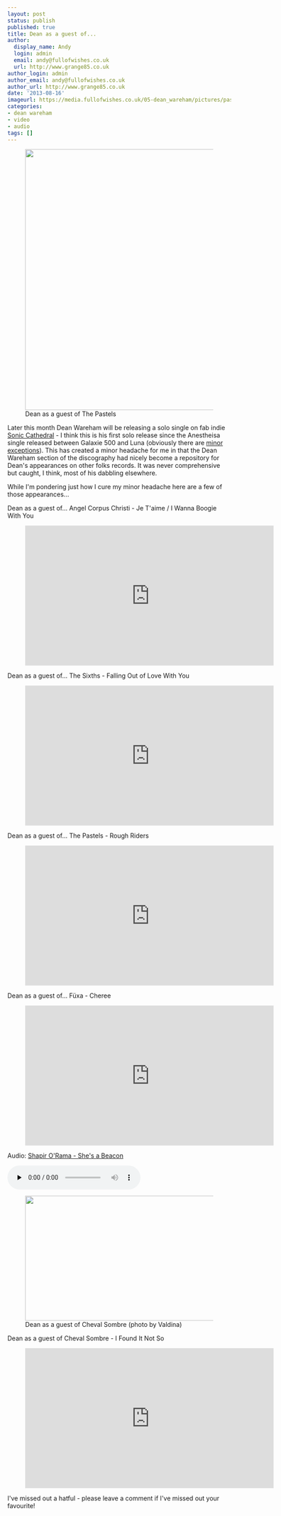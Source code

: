 ```yaml
---
layout: post
status: publish
published: true
title: Dean as a guest of...
author:
  display_name: Andy
  login: admin
  email: andy@fullofwishes.co.uk
  url: http://www.grange85.co.uk
author_login: admin
author_email: andy@fullofwishes.co.uk
author_url: http://www.grange85.co.uk
date: '2013-08-16'
imageurl: https://media.fullofwishes.co.uk/05-dean_wareham/pictures/pastelsgroop.jpg
categories:
- dean wareham
- video
- audio
tags: []
---
```

<p><figure class="caption aligncenter"><img src="https://media.fullofwishes.co.uk/05-dean_wareham/pictures/pastelsgroop.jpg" width="580" height="587" class /><figcaption class="caption-text"> Dean as a guest of The Pastels</figcaption></figure>
Later this month Dean Wareham will be releasing a solo single on fab indie <a href="http://www.soniccathedral.co.uk/">Sonic Cathedral</a> - I think this is his first solo release since the Anestheisa single released between Galaxie 500 and Luna (obviously there are <a href="/2013/08/07/originals-hey-you-by-pink-floyd-covered-by-dean-wareham/">minor exceptions</a>). This has created a minor headache for me in that the Dean Wareham section of the discography had nicely become a repository for Dean's appearances on other folks records. It was never comprehensive but caught, I think, most of his dabbling elsewhere.</p>
<p>While I'm pondering just how I cure my minor headache here are a few of those appearances...</p>
<p>Dean as a guest of... Angel Corpus Christi - Je T'aime / I Wanna Boogie With You<br />
</p>
<figure class="caption aligncenter"><iframe width="560" height="315" src="https://www.youtube.com/embed/WNvzfy8zT44" frameborder="0" allowfullscreen></iframe><figcaption class="caption-text"></figcaption></figure>
<p><!--more Plenty more after the break...--></p>
<p>Dean as a guest of... The Sixths - Falling Out of Love With You<br />
</p>
<figure class="caption aligncenter"><iframe width="560" height="315" src="https://www.youtube.com/embed/Ephn8t-fU48" frameborder="0" allowfullscreen></iframe><figcaption class="caption-text"></figcaption></figure>
<p>Dean as a guest of... The Pastels - Rough Riders<br />
</p>
<figure class="caption aligncenter"><iframe width="560" height="315" src="https://www.youtube.com/embed/Qyu7e63psqE" frameborder="0" allowfullscreen></iframe><figcaption class="caption-text"></figcaption></figure>
<p>Dean as a guest of... Füxa - Cheree<br />
</p>
<figure class="caption aligncenter"><iframe width="560" height="315" src="https://www.youtube.com/embed/Ug55Cs2xxZM" frameborder="0" allowfullscreen></iframe><figcaption class="caption-text"></figcaption></figure>

<div class="well"><p class="audio">Audio: <a href="https://media.fullofwishes.co.uk/05-dean_wareham/audio/14_Shapir-O-Rama_She-s-A-Beacon.mp3">Shapir O'Rama - She's a Beacon</a></p><audio controls="controls" preload="none" src="https://media.fullofwishes.co.uk/05-dean_wareham/audio/14_Shapir-O-Rama_She-s-A-Beacon.mp3"></audio></div>

<p><figure class="caption aligncenter"><a href="http://www.flickr.com/photos/r-e-c-e-i-v-e-d/3504815221/"><img src="https://farm4.staticflickr.com/3618/3504815221_5590ed297d.jpg" width="500" height="281" class /></a><figcaption class="caption-text"> Dean as a guest of Cheval Sombre (photo by Valdina)</figcaption></figure></p>
<p>Dean as a guest of Cheval Sombre - I Found It Not So<br />
</p>
<figure class="caption aligncenter"><iframe width="560" height="315" src="https://www.youtube.com/embed/w326GYZKiU8" frameborder="0" allowfullscreen></iframe><figcaption class="caption-text"></figcaption></figure>
<p>I've missed out a hatful - please leave a comment if I've missed out your favourite!</p>
